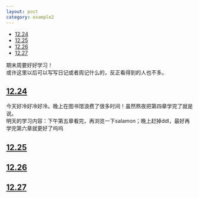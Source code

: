 ```yaml
---
layout: post
category: example2
---
```

<head>
    <script src="https://cdn.mathjax.org/mathjax/latest/MathJax.js?config=TeX-AMS-MML_HTMLorMML" type="text/javascript"></script>
    <script type="text/x-mathjax-config">
        MathJax.Hub.Config({
            tex2jax: {
            skipTags: ['script', 'noscript', 'style', 'textarea', 'pre'],
            inlineMath: [['$','$']]
            }
        });
    </script>
</head>

- [12.24](#12.24)
- [12.25](#12.25)
- [12.26](#12.26)
- [12.27](#12.27)

期末周要好好学习！\
或许这里以后可以写写日记或者周记什么的，反正看得到的人也不多。

## [12.24](#12.24)
今天好冷好冷好冷。晚上在图书馆浪费了很多时间！虽然熬夜把第四章学完了就是说。\
明天的学习内容：下午第五章看完，再浏览一下salamon；晚上赶掉ddl，最好再学完第六章就更好了呜呜

## [12.25](#12.25)


## [12.26](#12.26)


## [12.27](#12.27)
